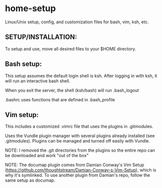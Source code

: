 # home-setup
Linux/Unix setup, config, and customization files for bash, vim, ksh, etc.

## SETUP/INSTALLATION:
To setup and use, move all desired files to your $HOME directory.


## Bash setup: 
This setup assumes the default login shell is ksh. After logging in with ksh, it will run an interactive bash shell. 

When you exit the server, the shell (ksh/bash) will run .bash_logout

.bashrc uses functions that are defined in .bash_profile


## Vim setup: 
This includes a customized .vimrc file that uses the plugins in .gitmodules.

Uses the Vundle plugin manager with several plugins already installed (see .gitmodules). Plugins can be managed and turned off easily with Vundle.

NOTE: I removed the .git directories from the plugins so the entire repo can be downloaded and work "out of the box"

NOTE: The documap plugin comes from Damian Conway's Vim Setup (https://github.com/thoughtstream/Damian-Conway-s-Vim-Setup), which is why it's symlinked.
To use another plugin from Damian's repo, follow the same setup as documap.

